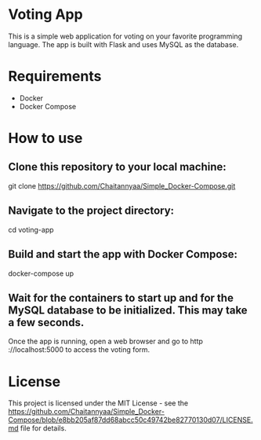 # Voting App

This is a simple web application for voting on your favorite programming language. The app is built with Flask and uses MySQL as the database.

# Requirements

- Docker
- Docker Compose

# How to use

## Clone this repository to your local machine: 

git clone https://github.com/Chaitannyaa/Simple_Docker-Compose.git

## Navigate to the project directory: 

cd voting-app

## Build and start the app with Docker Compose:

docker-compose up

## Wait for the containers to start up and for the MySQL database to be initialized. This may take a few seconds.

Once the app is running, open a web browser and go to http ://localhost:5000 to access the voting form.

# License

This project is licensed under the MIT License - see the https://github.com/Chaitannyaa/Simple_Docker-Compose/blob/e8bb205af87dd68abcc50c49742be82770130d07/LICENSE.md file for details.







